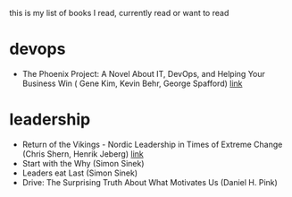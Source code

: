 this is my list of books I read, currently read or want to read 

# devops
- The Phoenix Project: A Novel About IT, DevOps, and Helping Your Business Win ( Gene Kim, Kevin Behr, George Spafford) [link](https://www.goodreads.com/book/show/17255186-the-phoenix-project)

# leadership
- Return of the Vikings - Nordic Leadership in Times of Extreme Change (Chris Shern, Henrik Jeberg) [link](https://dpf.dk/produkt/bog/return-vikings)
- Start with the Why (Simon Sinek)
- Leaders eat Last (Simon Sinek)
- Drive: The Surprising Truth About What Motivates Us  (Daniel H. Pink)

